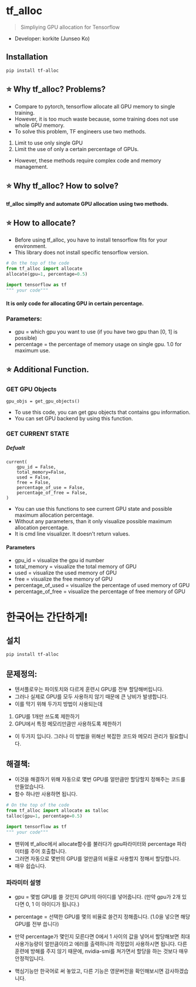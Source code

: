 # tf_alloc
> Simpliying GPU allocation for Tensorflow
* Developer: korkite (Junseo Ko)

## Installation  
    pip install tf-alloc


## ⭐️ Why tf_alloc? Problems?
* Compare to pytorch, tensorflow allocate all GPU memory to single training.
* However, it is too much waste because, some training does not use whole GPU memory.
* To solve this problem, TF engineers use two methods.

1. Limit to use only single GPU
2. Limit the use of only a certain percentage of GPUs.

* However, these methods require complex code and memory management.

## ⭐️ Why tf_alloc? How to solve?
#### tf_alloc simplfy and automate GPU allocation using two methods.

## ⭐️ How to allocate?
* Before using tf_alloc, you have to install tensorflow fits for your environment.
* This library does not install specific tensorflow version.

```python
# On the top of the code
from tf_alloc import allocate
allocate(gpu=1, percentage=0.5)

import tensorflow as tf
""" your code"""
```
#### It is only code for allocating GPU in certain percentage.

### Parameters:
* gpu = which gpu you want to use (if you have two gpu than [0, 1] is possible)
* percentage = the percentage of memory usage on single gpu. 1.0 for maximum use.


## ⭐️ Additional Function.
### GET GPU Objects
    gpu_objs = get_gpu_objects()

* To use this code, you can get gpu objects that contains gpu information.
* You can set GPU backend by using this function.

### GET CURRENT STATE
##### Defualt
    current(
        gpu_id = False, 
        total_memory=False, 
        used = False, 
        free = False, 
        percentage_of_use = False,
        percentage_of_free = False,
    )

* You can use this functions to see current GPU state and possible maximum allocation percentage.
* Without any parameters, than it only visualize possible maximum allocation percentage.
* It is cmd line visualizer. It doesn't return values.

#### Parameters
* gpu_id = visualize the gpu id number
* total_memory = visualize the total memory of GPU
* used = visualize the used memory of GPU
* free = visualize the free memory of GPU
* percentage_of_used = visualize the percentage of used memory of GPU
* percentage_of_free = visualize the percentage of free memory of GPU


# 한국어는 간단하게!
## 설치
    pip install tf-alloc

## 문제정의:
* 텐서플로우는 파이토치와 다르게 훈련시 GPU를 전부 할당해버립니다.
* 그러나 실제로 GPU를 모두 사용하지 않기 때문에 큰 낭비가 발생합니다.
* 이를 막기 위해 두가지 방법이 사용되는데
1. GPU를 1개만 쓰도록 제한하기
2. GPU에서 특정 메모리만큼만 사용하도록 제한하기

* 이 두가지 입니다. 그러나 이 방법을 위해선 복잡한 코드와 메모리 관리가 필요합니다.

## 해결책:
* 이것을 해결하기 위해 자동으로 몇번 GPU를 얼만큼만 할당할지 정해주는 코드를 만들었습니다.
* 함수 하나만 사용하면 됩니다.
```python
# On the top of the code
from tf_alloc import allocate as talloc
talloc(gpu=1, percentage=0.5)

import tensorflow as tf
""" your code"""
```
* 맨위에 tf_alloc에서 allocate함수를 불러다가 gpu파라미터와 percentage 파라미터를 주어 호출합니다.
* 그러면 자동으로 몇번의 GPU를 얼만큼의 비율로 사용할지 정해서 할당합니다.
* 매우 쉽습니다.

### 파라미터 설명
* gpu = 몇범 GPU를 쓸 것인지 GPU의 아이디를 넣어줍니다. (만약 gpu가 2개 있다면 0, 1 이 아이디가 됩니다.)
* percentage = 선택한 GPU를 몇의 비율로 쓸건지 정해줍니다. (1.0을 넣으면 해당 GPU를 전부 씁니다)

* 만약 percentage가 몇인지 모른다면 0에서 1 사이의 값을 넣어서 할당해보면 최대 사용가능량이 얼만큼이라고 에러를 출력하니까 걱정없이 사용하시면 됩니다. 다른 훈련에 방해를 주지 않기 때문에, nvidia-smi를 쳐가면서 할당을 하는 것보다 매우 안정적입니다.

* 핵심기능만 한국어로 써 놓았고, 다른 기능은 영문버전을 확인해보시면 감사하겠습니다.
